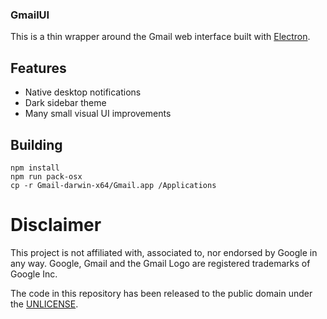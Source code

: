 ### GmailUI

This is a thin wrapper around the Gmail web interface built with
[Electron](https://electronjs.org).

## Features

- Native desktop notifications
- Dark sidebar theme
- Many small visual UI improvements

## Building

```
npm install
npm run pack-osx
cp -r Gmail-darwin-x64/Gmail.app /Applications
```

# Disclaimer

This project is not affiliated with, associated to, nor endorsed by Google
in any way. Google, Gmail and the Gmail Logo are registered
trademarks of Google Inc.

The code in this repository has been released to the public domain
under the [UNLICENSE](./UNLICENSE).
